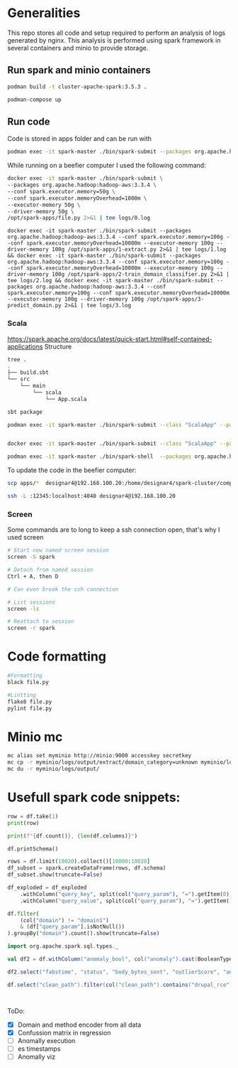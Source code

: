 # Generalities
This repo stores all code and setup required to perform an analysis of logs generated by nginx. This analysis is performed using spark framework in several containers and minio to provide storage.

## Run spark and minio containers
```bash
podman build -t cluster-apache-spark:3.5.3 .
```

```bash
podman-compose up
```

## Run code
Code is stored in apps folder and can be run with
```bash
podman exec -it spark-master ./bin/spark-submit --packages org.apache.hadoop:hadoop-aws:3.3.4 /opt/spark-apps/script.py
```

While running on a beefier computer I used the following command:
```bash
docker exec -it spark-master ./bin/spark-submit \
--packages org.apache.hadoop:hadoop-aws:3.3.4 \
--conf spark.executor.memory=50g \
--conf spark.executor.memoryOverhead=1000m \
--executor-memory 50g \
--driver-memory 50g \
/opt/spark-apps/file.py 2>&1 | tee logs/0.log
```

```
docker exec -it spark-master ./bin/spark-submit --packages org.apache.hadoop:hadoop-aws:3.3.4 --conf spark.executor.memory=100g --conf spark.executor.memoryOverhead=10000m --executor-memory 100g --driver-memory 100g /opt/spark-apps/1-extract.py 2>&1 | tee logs/1.log && docker exec -it spark-master ./bin/spark-submit --packages org.apache.hadoop:hadoop-aws:3.3.4 --conf spark.executor.memory=100g --conf spark.executor.memoryOverhead=10000m --executor-memory 100g --driver-memory 100g /opt/spark-apps/2-train_domain_classifier.py 2>&1 | tee logs/2.log && docker exec -it spark-master ./bin/spark-submit --packages org.apache.hadoop:hadoop-aws:3.3.4 --conf spark.executor.memory=100g --conf spark.executor.memoryOverhead=10000m --executor-memory 100g --driver-memory 100g /opt/spark-apps/3-predict_domain.py 2>&1 | tee logs/3.log
```

### Scala
https://spark.apache.org/docs/latest/quick-start.html#self-contained-applications
Structure
```bash
tree .
.
├── build.sbt
└── src
    └── main
        └── scala
            └── App.scala
```

```bash
sbt package
```

```bash
podman exec -it spark-master ./bin/spark-submit --class "ScalaApp" --packages org.apache.hadoop:hadoop-aws:3.3.4,com.linkedin.isolation-forest:isolation-forest_3.5.0_2.12:3.0.6 /opt/spark-apps/5-detect/target/scala-2.12/anomaly-detection_2.12-1.0.jar acuerdo286.designa.mx 2>&1 | tee logs/5_286.log


docker exec -it spark-master ./bin/spark-submit --class "ScalaApp" --packages org.apache.hadoop:hadoop-aws:3.3.4,com.linkedin.isolation-forest:isolation-forest_3.5.0_2.12:3.0.6 --conf spark.executor.memory=100g --conf spark.executor.memoryOverhead=10000m --executor-memory 100g --driver-memory 100g /opt/spark-apps/5-detect/target/scala-2.12/anomaly-detection_2.12-1.0.jar acuerdo286.designa.mx 2>&1 | tee logs/5_286.log
```


```bash
podman exec -it spark-master ./bin/spark-shell  --packages org.apache.hadoop:hadoop-aws:3.3.4,com.linkedin.isolation-forest:isolation-forest_3.5.0_2.12:3.0.6,org.elasticsearch:elasticsearch-spark-30_2.12:8.6.2 --conf spark.hadoop.fs.s3a.endpoint=http://minio:9000 --conf spark.hadoop.fs.s3a.access.key=accesskey --conf spark.hadoop.fs.s3a.secret.key=secretkey --conf spark.hadoop.fs.s3a.path.style.access=true --conf spark.hadoop.fs.s3a.impl=org.apache.hadoop.fs.s3a.S3AFileSystem --conf spark.es.nodes="es01" --conf spark.es.port="9200" --conf spark.es.nodes.wan.only="true"
```

To update the code in the beefier computer:
```bash
scp apps/*  designar4@192.168.100.20:/home/designar4/spark-cluster/compose/apps/

ssh -L :12345:localhost:4040 designar4@192.168.100.20
```

### Screen
Some commands are to long to keep a ssh connection open, that's why I used screen
```bash
# Start new named screen session
screen -S spark

# Detach from named session
Ctrl + A, then D

# Can even break the ssh connection

# List sessions
screen -ls

# Reattach to session
screen -r spark
```

# Code formatting
```bash
#Formatting
black file.py 

#Lintting
flake8 file.py
pylint file.py
```

# Minio mc
```bash
mc alias set myminio http://minio:9000 accesskey secretkey
mc cp -r myminio/logs/output/extract/domain_category=unknown myminio/logs/output/extract/domain_category=other
mc du -r myminio/logs/output/
```

# Usefull spark code snippets:
```python
row = df.take(1)
print(row)
```

```python
print(f"{df.count()}, {len(df.columns)}")

df.printSchema()
```

```python
rows = df.limit(10020).collect()[10000:10020]
df_subset = spark.createDataFrame(rows, df.schema)
df_subset.show(truncate=False)
```

```python
df_exploded = df_exploded
    .withColumn("query_key", split(col("query_param"), "=").getItem(0))
    .withColumn("query_value", split(col("query_param"), "=").getItem(1))
```

```python
df.filter(
    (col("domain") != "domain1") 
    & (df["query_param"].isNotNull())
).groupBy("domain").count().show(truncate=False)
```

```scala
import org.apache.spark.sql.types._

val df2 = df.withColumn("anomaly_bool", col("anomaly").cast(BooleanType))

df2.select("fabstime", "status", "body_bytes_sent", "outlierScore", "anomaly_bool").write.format("es").mode("overwrite").save("anom")
```

```scala
df.select("clean_path").filter(col("clean_path").contains("drupal_rce")).show(truncate=false)
```

```python
```

```python
```

ToDo:
- [X] Domain and method encoder from all data
- [X] Confussion matrix in regression
- [ ] Anomally execution
- [ ] es timestamps
- [ ] Anomally viz  
